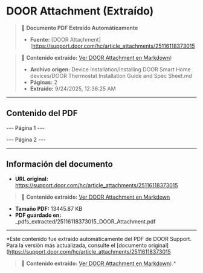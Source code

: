 # DOOR Attachment (Extraído)

> 📄 **Documento PDF Extraído Automáticamente**
> - **Fuente:** [DOOR Attachment](https://support.door.com/hc/article_attachments/25116118373015

> 📄 **Contenido extraído:** [Ver DOOR Attachment en Markdown](./25116118373015_DOOR_Attachment_extracted.md))
> - **Archivo origen:** Device Installation/Installing DOOR Smart Home devices/DOOR Thermostat Installation Guide and Spec Sheet.md
> - **Páginas:** 2
> - **Extraído:** 9/24/2025, 12:36:25 AM

---

## Contenido del PDF


--- Página 1 ---

--- Página 2 ---


---

## Información del documento

- **URL original:** https://support.door.com/hc/article_attachments/25116118373015

> 📄 **Contenido extraído:** [Ver DOOR Attachment en Markdown](./25116118373015_DOOR_Attachment_extracted.md)
- **Tamaño PDF:** 13445.87 KB
- **PDF guardado en:** _pdfs_extracted/25116118373015_DOOR_Attachment.pdf

---

*Este contenido fue extraído automáticamente del PDF de DOOR Support. Para la versión más actualizada, consulte el [documento original](https://support.door.com/hc/article_attachments/25116118373015

> 📄 **Contenido extraído:** [Ver DOOR Attachment en Markdown](./25116118373015_DOOR_Attachment_extracted.md)).*
